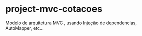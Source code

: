 # project-mvc-cotacoes
Modelo de arquitetura MVC , usando Injeção de dependencias, AutoMapper, etc...
